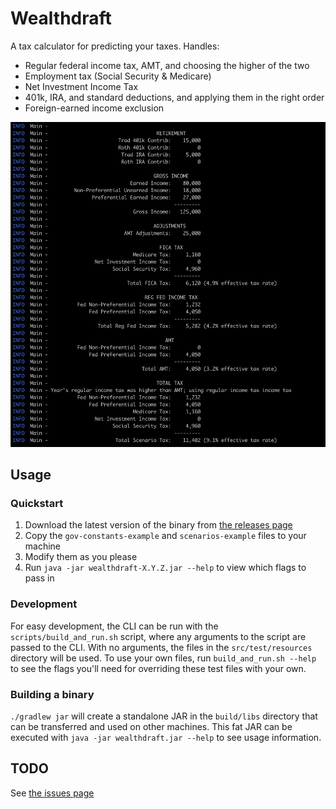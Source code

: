 Wealthdraft
===========
A tax calculator for predicting your taxes. Handles:

* Regular federal income tax, AMT, and choosing the higher of the two
* Employment tax (Social Security & Medicare)
* Net Investment Income Tax
* 401k, IRA, and standard deductions, and applying them in the right order
* Foreign-earned income exclusion

![](images/example.png)

Usage
-----
### Quickstart
1. Download the latest version of the binary from [the releases page](https://github.com/mieubrisse/wealthdraft/releases)
2. Copy the `gov-constants-example` and `scenarios-example` files to your machine
3. Modify them as you please
4. Run `java -jar wealthdraft-X.Y.Z.jar --help` to view which flags to pass in

### Development
For easy development, the CLI can be run with the `scripts/build_and_run.sh` script, where any arguments to the script are passed to the CLI. With no arguments, the files in the `src/test/resources` directory will be used. To use your own files, run `build_and_run.sh --help` to see the flags you'll need for overriding these test files with your own.

### Building a binary
`./gradlew jar` will create a standalone JAR in the `build/libs` directory that can be transferred and used on other machines. This fat JAR can be executed with `java -jar wealthdraft.jar --help` to see usage information.

TODO
----
See [the issues page](https://github.com/mieubrisse/wealthdraft/issues)
